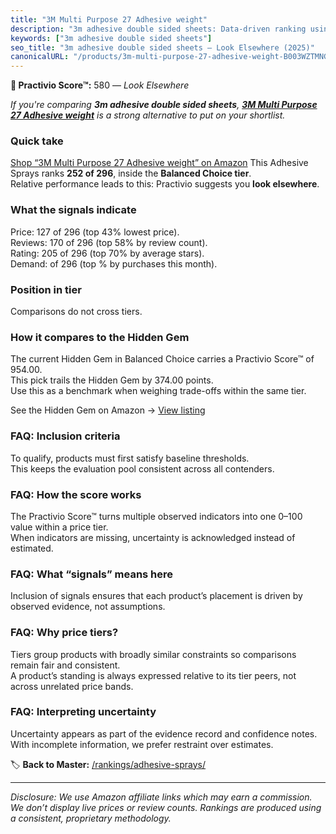 ```yaml
---
title: "3M Multi Purpose 27 Adhesive weight"
description: "3m adhesive double sided sheets: Data-driven ranking using the Practivio Score™. Positioned by quality, value, demand, findability, momentum."
keywords: ["3m adhesive double sided sheets"]
seo_title: "3m adhesive double sided sheets — Look Elsewhere (2025)"
canonicalURL: "/products/3m-multi-purpose-27-adhesive-weight-B003WZTMNG/"
---
```


**🚫 Practivio Score™:** 580 — _Look Elsewhere_


*If you're comparing **3m adhesive double sided sheets**, **[3M Multi Purpose 27 Adhesive weight](https://www.amazon.com/dp/B003WZTMNG?tag=practivio-20)** is a strong alternative to put on your shortlist.*
### Quick take
[Shop “3M Multi Purpose 27 Adhesive weight” on Amazon](https://www.amazon.com/dp/B003WZTMNG?tag=practivio-20)
This Adhesive Sprays ranks **252 of 296**, inside the **Balanced Choice tier**.  
Relative performance leads to this: Practivio suggests you **look elsewhere**.

### What the signals indicate
Price: 127 of 296 (top 43% lowest price).  
Reviews: 170 of 296 (top 58% by review count).  
Rating: 205 of 296 (top 70% by average stars).  
Demand:  of 296 (top % by purchases this month).

### Position in tier
Comparisons do not cross tiers.

### How it compares to the Hidden Gem
The current Hidden Gem in Balanced Choice carries a Practivio Score™ of 954.00.  
This pick trails the Hidden Gem by 374.00 points.  
Use this as a benchmark when weighing trade-offs within the same tier.  

See the Hidden Gem on Amazon → [View listing](https://www.amazon.com/dp/B000HBNU9K?tag=practivio-20)

### FAQ: Inclusion criteria
To qualify, products must first satisfy baseline thresholds.  
This keeps the evaluation pool consistent across all contenders.

### FAQ: How the score works
The Practivio Score™ turns multiple observed indicators into one 0–100 value within a price tier.  
When indicators are missing, uncertainty is acknowledged instead of estimated.

### FAQ: What “signals” means here
Inclusion of signals ensures that each product’s placement is driven by observed evidence, not assumptions.

### FAQ: Why price tiers?
Tiers group products with broadly similar constraints so comparisons remain fair and consistent.  
A product’s standing is always expressed relative to its tier peers, not across unrelated price bands.

### FAQ: Interpreting uncertainty
Uncertainty appears as part of the evidence record and confidence notes.  
With incomplete information, we prefer restraint over estimates.


🏷️ **Back to Master:** [/rankings/adhesive-sprays/](/rankings/adhesive-sprays/)

---
_Disclosure: We use Amazon affiliate links which may earn a commission. We don’t display live prices or review counts. Rankings are produced using a consistent, proprietary methodology._
